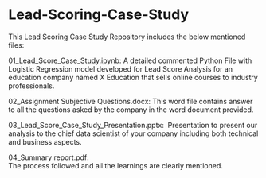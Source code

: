 # Lead-Scoring-Case-Study

This Lead Scoring Case Study Repository includes the below mentioned files:

01_Lead_Score_Case_Study.ipynb: A detailed commented Python File with Logistic Regression model developed for Lead Score Analysis for an education company named X Education that sells online courses to industry professionals.

02_Assignment Subjective Questions.docx: This word file contains answer to all the questions asked by the company in the word document provided.

03_Lead_Score_Case_Study_Presentation.pptx:  Presentation to present our analysis to the chief data scientist of your company including both technical and business aspects.

04_Summary report.pdf:   
The process followed and all the learnings are clearly mentioned.



